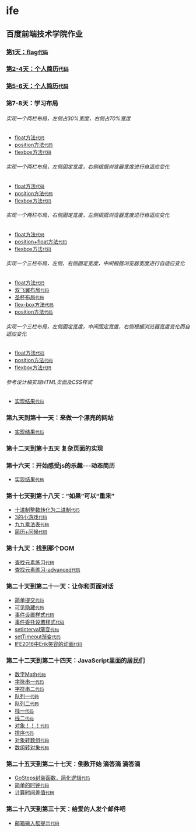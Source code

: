 # ife
## 百度前端技术学院作业

### [第1天：flag](http://htmlpreview.github.io/?https://github.com/xszi/ife/blob/master/1th/class1_flag.html)[`代码`](https://github.com/xszi/ife/blob/master/1th/class1_flag.html)

### [第2-4天：个人简历](http://htmlpreview.github.io/?https://github.com/xszi/ife/blob/master/2_4th/class2-4_resume.html)[`代码`](https://github.com/xszi/ife/blob/master/2_4th/class2-4_resume.html)
### [第5-6天：个人简历](http://htmlpreview.github.io/?https://github.com/xszi/ife/blob/master/5_6th/class5-6_resume.html)[`代码`](https://github.com/xszi/ife/blob/master/5_6th/class5-6_resume.html)

### 第7-8天：学习布局

###### 实现一个两栏布局，左侧占30%宽度，右侧占70%宽度
* [float方法](http://htmlpreview.github.io/?https://github.com/xszi/ife/blob/master/7_8th/20180524_layout1_1.html)[`代码`](https://github.com/xszi/ife/blob/master/7_8th/20180524_layout1_1.html)
* [position方法](http://htmlpreview.github.io/?https://github.com/xszi/ife/blob/master/7_8th/20180524_layout1_2.html)[`代码`](https://github.com/xszi/ife/blob/master/7_8th/20180524_layout1_2.html)
* [flexbox方法](http://htmlpreview.github.io/?https://github.com/xszi/ife/blob/master/7_8th/20180524_layout1_3.html)[`代码`](https://github.com/xszi/ife/blob/master/7_8th/20180524_layout1_3.html)

###### 实现一个两栏布局，左侧固定宽度，右侧根据浏览器宽度进行自适应变化
* [float方法](http://htmlpreview.github.io/?https://github.com/xszi/ife/blob/master/7_8th/20180524_layout2_1.html)[`代码`](https://github.com/xszi/ife/blob/master/7_8th/20180524_layout2_1.html)
* [position方法](http://htmlpreview.github.io/?https://github.com/xszi/ife/blob/master/7_8th/20180524_layout2_2.html)[`代码`](https://github.com/xszi/ife/blob/master/7_8th/20180524_layout2_2.html)
* [flexbox方法](http://htmlpreview.github.io/?https://github.com/xszi/ife/blob/master/7_8th/20180524_layout2_3.html)[`代码`](https://github.com/xszi/ife/blob/master/7_8th/20180524_layout2_3.html)

###### 实现一个两栏布局，右侧固定宽度，左侧根据浏览器宽度进行自适应变化
* [float方法](http://htmlpreview.github.io/?https://github.com/xszi/ife/blob/master/7_8th/20180525_layout3_1.html)[`代码`](https://github.com/xszi/ife/blob/master/7_8th/20180525_layout3_1.html)
* [position+float方法](http://htmlpreview.github.io/?https://github.com/xszi/ife/blob/master/7_8th/20180525_layout3_2.html)[`代码`](https://github.com/xszi/ife/blob/master/7_8th/20180525_layout3_2.html)
* [flexbox方法](http://htmlpreview.github.io/?https://github.com/xszi/ife/blob/master/7_8th/20180525_layout3_3.html)[`代码`](https://github.com/xszi/ife/blob/master/7_8th/20180525_layout3_3.html)

###### 实现一个三栏布局，左侧，右侧固定宽度，中间根据浏览器宽度进行自适应变化
* [float方法](http://htmlpreview.github.io/?https://github.com/xszi/ife/blob/master/7_8th/20180525_layout4_1.html)[`代码`](https://github.com/xszi/ife/blob/master/7_8th/20180525_layout4_1.html)
* [双飞翼布局](http://htmlpreview.github.io/?https://github.com/xszi/ife/blob/master/7_8th/20180525_layout4_2.html)[`代码`](https://github.com/xszi/ife/blob/master/7_8th/20180525_layout4_2.html)
* [圣杯布局](http://htmlpreview.github.io/?https://github.com/xszi/ife/blob/master/7_8th/20180525_layout4_3.html)[`代码`](https://github.com/xszi/ife/blob/master/7_8th/20180525_layout4_3.html)
* [flex-box方法](http://htmlpreview.github.io/?https://github.com/xszi/ife/blob/master/7_8th/20180525_layout4_4.html)[`代码`](https://github.com/xszi/ife/blob/master/7_8th/20180525_layout4_4.html)
* [position方法](http://htmlpreview.github.io/?https://github.com/xszi/ife/blob/master/7_8th/20180525_layout4_5.html)[`代码`](https://github.com/xszi/ife/blob/master/7_8th/20180525_layout4_5.html)

###### 实现一个三栏布局，左侧固定宽度，中间固定宽度，右侧根据浏览器宽度变化而自适应变化
* [float方法](http://htmlpreview.github.io/?https://github.com/xszi/ife/blob/master/7_8th/20180525_layout5_1.html)[`代码`](https://github.com/xszi/ife/blob/master/7_8th/20180525_layout5_1.html)
* [position方法](http://htmlpreview.github.io/?https://github.com/xszi/ife/blob/master/7_8th/20180525_layout5_2.html)[`代码`](https://github.com/xszi/ife/blob/master/7_8th/20180525_layout5_2.html)
* [flexbox方法](http://htmlpreview.github.io/?https://github.com/xszi/ife/blob/master/7_8th/20180525_layout5_3.html)[`代码`](https://github.com/xszi/ife/blob/master/7_8th/20180525_layout5_3.html)

######  参考设计稿实现HTML页面及CSS样式
* [实现结果](http://htmlpreview.github.io/?https://github.com/xszi/ife/blob/master/7_8th/20180527_layout6.html)[`代码`](https://github.com/xszi/ife/blob/master/7_8th/20180527_layout6.html)

### 第九天到第十一天：来做一个漂亮的网站
* [实现结果](http://htmlpreview.github.io/?https://github.com/xszi/ife/blob/master/9_11th/20180528web.html)[`代码`](https://github.com/xszi/ife/blob/master/9_11th/20180528web.html)

### 第十二天到第十五天 复杂页面的实现

### 第十六天：开始感受js的乐趣---动态简历
* [实现结果](http://htmlpreview.github.io/?https://github.com/xszi/ife/blob/master/16th/resume.html)[`代码`](https://github.com/xszi/ife/blob/master/16th/resume.html)

### 第十七天到第十八天：“如果”可以“重来”
* [十进制整数转化为二进制](http://htmlpreview.github.io/?https://github.com/xszi/ife/blob/master/17_18th/dec2bin.html)[`代码`](https://github.com/xszi/ife/blob/master/17_18th/dec2bin.html)
* [3的小游戏](http://htmlpreview.github.io/?https://github.com/xszi/ife/blob/master/17_18th/game-of-three.html)[`代码`](https://github.com/xszi/ife/blob/master/17_18th/game-of-three.html)
* [九九乘法表](http://htmlpreview.github.io/?https://github.com/xszi/ife/blob/master/17_18th/9x9table.html)[`代码`](https://github.com/xszi/ife/blob/master/17_18th/9x9table.html)
* [简历+问候](http://htmlpreview.github.io/?https://github.com/xszi/ife/blob/master/17_18th/resume_greet.html)[`代码`](https://github.com/xszi/ife/blob/master/17_18th/resume_greet.html)

### 第十九天：找到那个DOM
* [查找元素练习](http://htmlpreview.github.io/?https://github.com/xszi/ife/blob/master/19th/find-element.html)[`代码`](https://github.com/xszi/ife/blob/master/19th/find-element.html)
* [查找元素练习-advanced](http://htmlpreview.github.io/?https://github.com/xszi/ife/blob/master/19th/find-element-advanced.html)[`代码`](https://github.com/xszi/ife/blob/master/19th/find-element-advanced.html)

### 第二十天到第二十一天：让你和页面对话
* [简单提交](http://htmlpreview.github.io/?https://github.com/xszi/ife/blob/master/20_21th/simplesubmit.html)[`代码`](https://github.com/xszi/ife/blob/master/20_21th/simplesubmit.html)
* [可见隐藏](http://htmlpreview.github.io/?https://github.com/xszi/ife/blob/master/20_21th/vishidden.html)[`代码`](https://github.com/xszi/ife/blob/master/20_21th/vishidden.html)
* [事件设置样式](http://htmlpreview.github.io/?https://github.com/xszi/ife/blob/master/20_21th/eventstyle.html)[`代码`](https://github.com/xszi/ife/blob/master/20_21th/eventstyle.html)
* [事件委托设置样式](http://htmlpreview.github.io/?https://github.com/xszi/ife/blob/master/20_21th/eventstyledelegate.html)[`代码`](https://github.com/xszi/ife/blob/master/20_21th/eventstyledelegate.html)
* [setInterval渐变](http://htmlpreview.github.io/?https://github.com/xszi/ife/blob/master/20_21th/intervalout.html)[`代码`](https://github.com/xszi/ife/blob/master/20_21th/intervalout.html)
* [setTimeout渐变](http://htmlpreview.github.io/?https://github.com/xszi/ife/blob/master/20_21th/settimeout.html)[`代码`](https://github.com/xszi/ife/blob/master/20_21th/settimeout.html)
* [IFE2016中Erik笑容的动画](http://htmlpreview.github.io/?https://github.com/xszi/ife/blob/master/20_21th/Eric-animation.html)[`代码`](https://github.com/xszi/ife/blob/master/20_21th/Eric-animation.html)

### 第二十二天到第二十四天：JavaScript里面的居民们
* [数字Math](http://htmlpreview.github.io/?https://github.com/xszi/ife/blob/master/22_24th/demo_number.html)[`代码`](https://github.com/xszi/ife/blob/master/22_24th/demo_number.html)
* [字符串一](http://htmlpreview.github.io/?https://github.com/xszi/ife/blob/master/22_24th/demo_string1.html)[`代码`](https://github.com/xszi/ife/blob/master/22_24th/demo_string1.html)
* [字符串二](http://htmlpreview.github.io/?https://github.com/xszi/ife/blob/master/22_24th/demo_string2.html)[`代码`](https://github.com/xszi/ife/blob/master/22_24th/eventstyle.html)
* [队列一](http://htmlpreview.github.io/?https://github.com/xszi/ife/blob/master/22_24th/demo_queue1.html)[`代码`](https://github.com/xszi/ife/blob/master/22_24th/demo_queue1.html)
* [队列二](http://htmlpreview.github.io/?https://github.com/xszi/ife/blob/master/22_24th/demo_queue2.html)[`代码`](https://github.com/xszi/ife/blob/master/22_24th/demo_queue2.html)
* [栈一](http://htmlpreview.github.io/?https://github.com/xszi/ife/blob/master/22_24th/demo_stack1.html)[`代码`](https://github.com/xszi/ife/blob/master/22_24th/demo_stack1.html)
* [栈二](http://htmlpreview.github.io/?https://github.com/xszi/ife/blob/master/22_24th/demo_stack2.html)[`代码`](https://github.com/xszi/ife/blob/master/22_24th/demo_stack2.html)
* [对象！！！](http://htmlpreview.github.io/?https://github.com/xszi/ife/blob/master/22_24th/demo_object.html)[`代码`](https://github.com/xszi/ife/blob/master/22_24th/demo_object.html)
* [排序](http://htmlpreview.github.io/?https://github.com/xszi/ife/blob/master/22_24th/demo_sort.html)[`代码`](https://github.com/xszi/ife/blob/master/22_24th/demo_sort.html)
* [对象转数组](http://htmlpreview.github.io/?https://github.com/xszi/ife/blob/master/22_24th/demo_objtoarr.html)[`代码`](https://github.com/xszi/ife/blob/master/22_24th/demo_objtoarr.html)
* [数组转对象](http://htmlpreview.github.io/?https://github.com/xszi/ife/blob/master/22_24th/demo_arrtoobj.html)[`代码`](https://github.com/xszi/ife/blob/master/22_24th/demo_arrtoobj.html)

### 第二十五天到第二十七天：倒数开始 滴答滴 滴答滴
* [GoSteps封装函数，简化逻辑](http://htmlpreview.github.io/?https://github.com/xszi/ife/blob/master/25_27th/demo_goturn.html)[`代码`](https://github.com/xszi/ife/blob/master/25_27th/demo_goturn.html)
* [简单的时钟](http://htmlpreview.github.io/?https://github.com/xszi/ife/blob/master/25_27th/demo_clock.html)[`代码`](https://github.com/xszi/ife/blob/master/25_27th/demo_clock.html)
* [计算时间差值](http://htmlpreview.github.io/?https://github.com/xszi/ife/blob/master/25_27th/cal_time_difference.html)[`代码`](https://github.com/xszi/ife/blob/master/25_27th/cal_time_difference.html)

### 第二十八天到第三十天：给爱的人发个邮件吧
* [邮箱输入框提示](http://htmlpreview.github.io/?https://github.com/xszi/ife/blob/master/28_30th/mailtips.html)[`代码`](https://github.com/xszi/ife/blob/master/28_30th/mailtips.html)